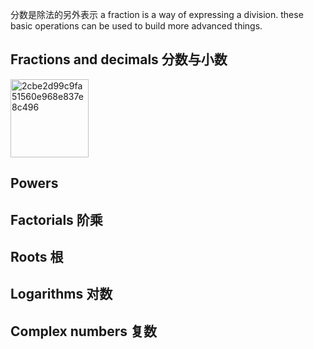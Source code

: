 分数是除法的另外表示 a fraction is a way of expressing a division. these basic operations can be used to build more advanced things.
## Fractions and decimals 分数与小数
<img width="125" alt="2cbe2d99c9fa51560e968e837e8c496" src="https://user-images.githubusercontent.com/31954987/233878487-606b06e2-2814-4efd-9beb-1bd19748d4c3.png">


## Powers


## Factorials 阶乘


## Roots 根


## Logarithms 对数


## Complex numbers 复数

